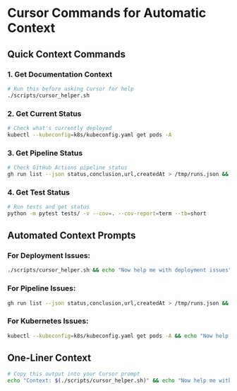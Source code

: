 # Cursor Commands for Automatic Context

## Quick Context Commands

### 1. Get Documentation Context
```bash
# Run this before asking Cursor for help
./scripts/cursor_helper.sh
```

### 2. Get Current Status
```bash
# Check what's currently deployed
kubectl --kubeconfig=k8s/kubeconfig.yaml get pods -A
```

### 3. Get Pipeline Status
```bash
# Check GitHub Actions pipeline status
gh run list --json status,conclusion,url,createdAt > /tmp/runs.json && cat /tmp/runs.json
```

### 4. Get Test Status
```bash
# Run tests and get status
python -m pytest tests/ -v --cov=. --cov-report=term --tb=short
```

## Automated Context Prompts

### For Deployment Issues:
```bash
./scripts/cursor_helper.sh && echo "Now help me with deployment issues"
```

### For Pipeline Issues:
```bash
gh run list --json status,conclusion,url,createdAt > /tmp/runs.json && cat /tmp/runs.json && echo "Now help me fix pipeline issues"
```

### For Kubernetes Issues:
```bash
kubectl --kubeconfig=k8s/kubeconfig.yaml get pods -A && echo "Now help me with Kubernetes issues"
```

## One-Liner Context
```bash
# Copy this output into your Cursor prompt
echo "Context: $(./scripts/cursor_helper.sh)" && echo "Now help me with [YOUR ISSUE]"
```
